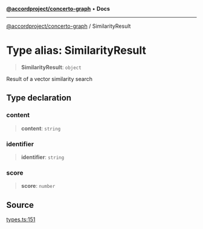 [**@accordproject/concerto-graph**](../README.md) • **Docs**

***

[@accordproject/concerto-graph](../README.md) / SimilarityResult

# Type alias: SimilarityResult

> **SimilarityResult**: `object`

Result of a vector similarity search

## Type declaration

### content

> **content**: `string`

### identifier

> **identifier**: `string`

### score

> **score**: `number`

## Source

[types.ts:151](https://github.com/accordproject/lab-concerto-graph/blob/f4094bbe0ab316e66d660c108a0dc8a69f47e2df/src/types.ts#L151)
